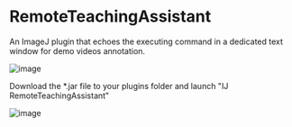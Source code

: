 # RemoteTeachingAssistant

An ImageJ plugin that echoes the executing command in a dedicated text window for demo videos annotation.

![image](https://user-images.githubusercontent.com/711344/111697534-f9c4ca80-8835-11eb-9bf4-9f0aa023cf59.png)

Download the *.jar file to your plugins folder and launch "IJ RemoteTeachingAssistant"

![image](https://user-images.githubusercontent.com/711344/111697803-4d371880-8836-11eb-9dff-10a4604c17db.png)

